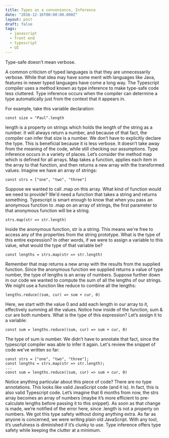 ```yaml
---
title: Types as a convenience, Inference
date: "2016-12-16T00:00:00.000Z"
layout: post
draft: false
tags:
  - javascript
  - front end
  - typescript
  - UI
---
```


Type-safe doesn’t mean verbose.

A common criticism of typed languages is that they are unnecessarily verbose. While that idea may have some merit with languages like Java, features in newer typed languages have come a long way. The Typescript compiler uses a method known as type inference to make type-safe code less cluttered.
Type inference occurs when the compiler can determine a type automatically just from the context that it appears in.

For example, take this variable declaration:

    const size = "Paul".length

length is a property on strings which holds the length of the string as a number. It will always return a number, and because of that fact, the compiler can infer that size is a number. We don’t have to explicitly declare the type.
This is beneficial because it is less verbose. It doesn’t take away from the meaning of the code, while still checking our assumptions.
Type inference occurs in a variety of places. Let’s consider the method map which is defined for all arrays. Map takes a function, applies each item in the array to that function, and then returns a new array with the transformed values.
Imagine we have an array of strings:

    const strs = ["one", "two", "three"]

Suppose we wanted to call .map on this array. What kind of function would we need to provide? We'd need a function that takes a string and returns something.
Typescript is smart enough to know that when you pass an anonymous function to .map on an array of strings, the first parameter to that anonymous function will be a string.

    strs.map(str => str.length)

Inside the anonymous function, str is a string. This means we're free to access any of the properties from the string prototype.
What is the type of this entire expression? In other words, if we were to assign a variable to this value, what would the type of that variable be?

    const lengths = strs.map(str => str.length)

Remember that map returns a new array with the results from the supplied function.
Since the anonymous function we supplied returns a value of type number, the type of lengths is an array of numbers.
Suppose further down in our code we wanted to compute the sum of all the lengths of our strings. We might use a function like reduce to combine all the lengths:

    lengths.reduce((sum, cur) => sum + cur, 0)

Here, we start with the value 0 and add each length in our array to it, effectively summing all the values. Notice how inside of the function, sum & cur are both numbers.
What is the type of this expression? Let’s assign it to a variable:

    const sum = lengths.reduce((sum, cur) => sum + cur, 0)

The type of sum is number. We didn’t have to annotate that fact, since the typescript compiler was able to infer it again.
Let's review the snippet of code we've written so far:

    const strs = ["one", "two", "three"];
    const lengths = strs.map(str => str.length);
    ...
    const sum = lengths.reduce((sum, cur) => sum + cur, 0)

Notice anything particular about this piece of code? There are no type annotations. This looks like valid JavaScript code (and it is). In fact, this is also valid Typescript code.
Let’s imagine that 6 months from now, the strs array becomes an array of numbers (maybe it’s more efficient to pre-calculate lengths before passing it to this snippet). As soon as that change is made, we’re notified of the error here, since .length is not a property on numbers. We got this type safety without doing anything extra. As far as anyone is concerned, we were writing plain old JavaScript.
With any tool, it’s usefulness is diminished if it’s clunky to use. Type inference offers type safety while keeping the clutter at a minimum.
